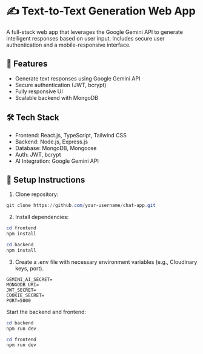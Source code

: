 # ✍️ **Text-to-Text Generation Web App**

A full-stack web app that leverages the Google Gemini API to generate intelligent responses based on user input. Includes secure user authentication and a mobile-responsive interface.

## 🚀 Features

- Generate text responses using Google Gemini API
- Secure authentication (JWT, bcrypt)
- Fully responsive UI
- Scalable backend with MongoDB

## 🛠 Tech Stack

- Frontend: React.js, TypeScript, Tailwind CSS
- Backend: Node.js, Express.js
- Database: MongoDB, Mongoose
- Auth: JWT, bcrypt
- AI Integration: Google Gemini API

## 🔐 Setup Instructions
 1. Clone repository:
  ```powershell
  git clone https://github.com/your-username/chat-app.git
  ```

2. Install dependencies:

  ```powershell
  cd frontend
  npm install

  cd backend
  npm install
  ```

3. Create a .env file with necessary environment variables (e.g., Cloudinary keys, port).
  ```.env
  GEMINI_AI_SECRET=
  MONGODB_URI=
  JWT_SECRET=
  COOKIE_SECRET=
  PORT=5000
  ```

Start the backend and frontend:

  ```powershell
  cd backend
  npm run dev

  cd frontend
  npm run dev

